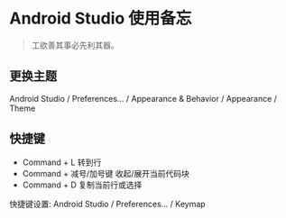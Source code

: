 # Android Studio 使用备忘

> 工欲善其事必先利其器。

## 更换主题

Android Studio / Preferences... / Appearance & Behavior / Appearance / Theme

## 快捷键

- Command + L             转到行
- Command + 减号/加号键     收起/展开当前代码块
- Command + D             复制当前行或选择

快捷键设置: Android Studio / Preferences... / Keymap
